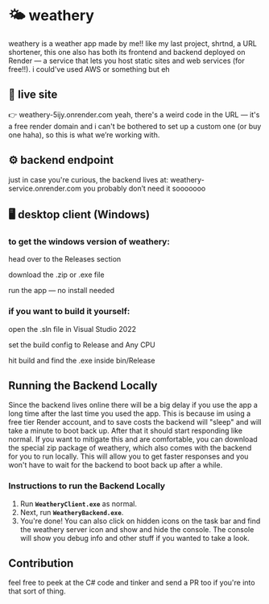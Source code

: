 ﻿# 🌤️ weathery


weathery is a weather app made by me!!
like my last project, shrtnd, a URL shortener, this one also has both its frontend and backend deployed on Render — a service that lets you host static sites and web services (for free!!).
i could've used AWS or something but eh

## 🔗 live site
👉 weathery-5ijy.onrender.com
yeah, there's a weird code in the URL — it's a free render domain and i can't be bothered to set up a custom one (or buy one haha), so this is what we’re working with.

## ⚙️ backend endpoint
just in case you're curious, the backend lives at:
weathery-service.onrender.com
you probably don’t need it sooooooo

## 🖥️ desktop client (Windows)
### to get the windows version of weathery:

head over to the Releases section

download the .zip or .exe file

run the app — no install needed

### if you want to build it yourself:

open the .sln file in Visual Studio 2022

set the build config to Release and Any CPU

hit build and find the .exe inside bin/Release

## Running the Backend Locally
Since the backend lives online there will be a big delay if you use the app a long time after the last time you used the app. This is because im using a free tier Render account, and to save costs the backend will "sleep" and will take a minute to boot back up. After that it should start responding like normal. If you want to mitigate this and are comfortable, you can download the special zip package of weathery, which also comes with the backend for you to run locally. This will allow you to get faster responses and you won't have to wait for the backend to boot back up after a while.

### Instructions to run the Backend Locally
1. Run **`WeatheryClient.exe`** as normal.
2. Next, run **`WeatheryBackend.exe`**.
3. You're done! You can also click on hidden icons on the task bar and find the weathery server icon and show and hide the console. The console will show you debug info and other stuff if you wanted to take a look.

## Contribution
feel free to peek at the C# code and tinker and send a PR too if you're into that sort of thing.

